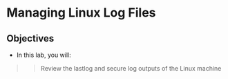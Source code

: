 # Managing Linux Log Files
## Objectives
- In this lab, you will:

>> Review the lastlog and secure log outputs of the Linux machine
